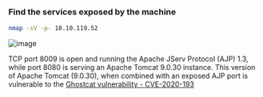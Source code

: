 ### Find the services exposed by the machine
```BASH
nmap -sV -p- 10.10.119.52
```
![image](https://github.com/user-attachments/assets/843c0030-20f7-4aa6-9408-5b3c25261a22)

TCP port 8009 is open and running the Apache JServ Protocol (AJP) 1.3, while port 8080 is serving an Apache Tomcat 9.0.30 instance. This version of Apache Tomcat (9.0.30), when combined with an exposed AJP port is vulnerable to the [Ghostcat vulnerability - CVE-2020-193](https://www.exploit-db.com/exploits/49039)

<span style="line-height:0.5;">&nbsp;</span>


